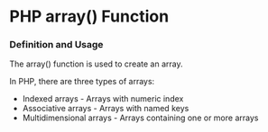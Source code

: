 # PHP array() Function

<h3>Definition and Usage</h3>
<p>The array() function is used to create an array.</p>
<p>In PHP, there are three types of arrays:</p>
<ul>
    <li>Indexed arrays - Arrays with numeric index</li>
    <li>Associative arrays - Arrays with named keys</li>
    <li>Multidimensional arrays - Arrays containing one or more arrays</li>
</ul>